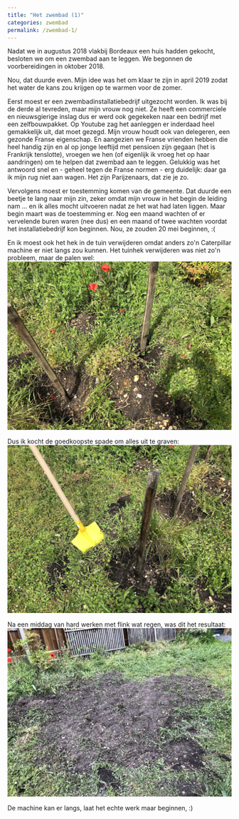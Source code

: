 ```yaml
---
title: "Het zwembad (1)"
categories: zwembad
permalink: /zwembad-1/
---
```

Nadat we in augustus 2018 vlakbij Bordeaux een huis hadden gekocht, besloten
we om een zwembad aan te leggen.  We begonnen de voorbereidingen in
oktober 2018.

<!--more-->

Nou, dat duurde even. Mijn idee was het om klaar te zijn in april 2019 zodat
het water de kans zou krijgen op te warmen voor de zomer.

Eerst moest er een zwembadinstallatiebedrijf uitgezocht worden. Ik was bij de
derde al tevreden, maar mijn vrouw nog niet. Ze heeft een commerciele en
nieuwsgierige inslag dus er werd ook gegekeken naar een bedrijf met een
zelfbouwpakket. Op Youtube zag het aanleggen er inderdaad heel gemakkelijk
uit, dat moet gezegd. Mijn vrouw houdt ook van delegeren, een gezonde Franse
eigenschap. En aangezien we Franse vrienden hebben die heel handig zijn en al
op jonge leeftijd met pensioen zijn gegaan (het is Frankrijk tenslotte),
vroegen we hen (of eigenlijk ik vroeg het op haar aandringen) om te helpen dat
zwembad aan te leggen. Gelukkig was het antwoord snel en - geheel tegen de
Franse normen - erg duidelijk: daar ga ik mijn rug niet aan wagen. Het zijn
Parijzenaars, dat zie je zo.

Vervolgens moest er toestemming komen van de gemeente. Dat duurde een beetje
te lang naar mijn zin, zeker omdat mijn vrouw in het begin de leiding nam
... en ik alles mocht uitvoeren nadat ze het wat had laten liggen. Maar begin
maart was de toestemming er. Nog een maand wachten of er vervelende buren
waren (nee dus) en een maand of twee wachten voordat het installatiebedrijf
kon beginnen. Nou, ze zouden 20 mei beginnen, :(

En ik moest ook het hek in de tuin verwijderen omdat anders zo'n Caterpillar
machine er niet langs zou kunnen.  Het tuinhek verwijderen was niet zo'n
probleem, maar de palen wel: <br />
![de tuinhekpalen](../assets/images/zwembad/1/picture-1.jpg)

Dus ik kocht de goedkoopste spade om alles uit te graven: <br />
![de spade](../assets/images/zwembad/1/picture-2.jpg)

Na een middag van hard werken met flink wat regen, was dit het resultaat: <br />
![geen obstakels](../assets/images/zwembad/1/picture-3.jpg)

De machine kan er langs, laat het echte werk maar beginnen, :)



